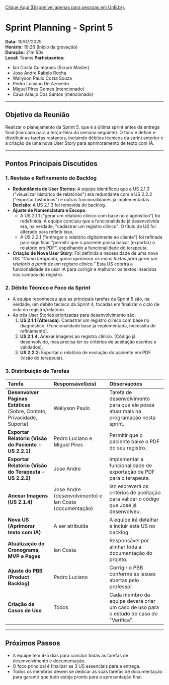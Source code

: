 [Clique Aqui (Disponível apenas para pessoas em UnB.br).](https://unbbr.sharepoint.com/:v:/s/MeuCapilar-Requisitos/EX8BdQsq4y5CoS0M4gegAUgB9nOe4hRi2_zleL8ROxze-Q?e=4MJcs9&nav=eyJyZWZlcnJhbEluZm8iOnsicmVmZXJyYWxBcHAiOiJTdHJlYW1XZWJBcHAiLCJyZWZlcnJhbFZpZXciOiJTaGFyZURpYWxvZy1MaW5rIiwicmVmZXJyYWxBcHBQbGF0Zm9ybSI6IldlYiIsInJlZmVycmFsTW9kZSI6InZpZXcifX0%3D)

# Sprint Planning - Sprint 5

**Data:** 10/07/2025  
**Horário:** 19:26 (Início da gravação)  
**Duração:** 21m 50s  
**Local:** Teams
**Participantes:**  
- Ian Costa Guimaraes (Scrum Master)  
- Jose Andre Rabelo Rocha  
- Wallyson Paulo Costa Souza  
- Pedro Luciano De Azevedo
- Miguel Pires Gomes (mencionado)
- Caua Araujo Dos Santos (mencionado)

---

## Objetivo da Reunião
Realizar o planejamento da Sprint 5, que é a última sprint antes da entrega final (marcada para a terça-feira da semana seguinte). O foco é definir e distribuir as tarefas restantes, incluindo débitos técnicos da sprint anterior e a criação de uma nova User Story para aprimoramento de texto com IA.

---

## Pontos Principais Discutidos

### 1. **Revisão e Refinamento do Backlog**
- **Redundância de User Stories**: A equipe identificou que a US 2.1.3 ("visualizar histórico de relatórios") era redundante com a US 2.2.2 ("exportar históricos") e outras funcionalidades já implementadas. **Decisão**: A US 2.1.3 foi removida do backlog.
- **Ajuste de Nomenclatura e Escopo**:
    - A US 2.1.1 ("gerar um relatório clínico com base no diagnóstico") foi redefinida. A equipe concluiu que a funcionalidade já desenvolvida era, na verdade, "cadastrar um registro clínico". O título da US foi alterado para refletir isso.
    - A US 2.2.1 ("entregar o relatório digitalmente ao cliente") foi refinada para significar "permitir que o paciente possa baixar (exportar) o relatório em PDF", espelhando a funcionalidade do terapeuta.
- **Criação de Nova User Story**: Foi definida a necessidade de uma nova US: *"Como terapeuta, quero aprimorar os meus textos para gerar um relatório a partir de um registro clínico."* Esta US cobrirá a funcionalidade de usar IA para corrigir e melhorar os textos inseridos nos campos do registro.

### 2. **Débito Técnico e Foco da Sprint**
- A equipe reconheceu que as principais tarefas da Sprint 5 são, na verdade, um débito técnico da Sprint 4, focadas em finalizar o ciclo de vida do registro/relatório.
- As três User Stories priorizadas para desenvolvimento são:
    1.  **US 2.1.1 (Alterada)**: Cadastrar um registro clínico com base no diagnóstico. (Funcionalidade base já implementada, necessita de refinamento).
    2.  **US 2.1.4**: Anexar imagens ao registro clínico. (Código já desenvolvido, mas precisa ter os critérios de aceitação escritos e validados).
    3.  **US 2.2.2**: Exportar o relatório de evolução do paciente em PDF (visão do terapeuta).

### 3. **Distribuição de Tarefas**

| Tarefa | Responsável(eis) | Observações |
| :--- | :--- | :--- |
| **Desenvolver Páginas Estáticas** (Sobre, Contato, Privacidade, Suporte) | Wallyson Paulo | Tarefa de desenvolvimento para que ele possa atuar mais na programação nesta sprint. |
| **Exportar Relatório (Visão do Paciente - US 2.2.1)** | Pedro Luciano e Miguel Pires | Permitir que o paciente baixe o PDF do seu registro. |
| **Exportar Relatório (Visão do Terapeuta - US 2.2.2)** | Jose Andre | Implementar a funcionalidade de exportação de PDF para o terapeuta. |
| **Anexar Imagens (US 2.1.4)** | Jose Andre (desenvolvimento) e Ian Costa (documentação) | Ian escreverá os critérios de aceitação para validar o código que José já desenvolveu. |
| **Nova US (Aprimorar texto com IA)** | A ser atribuída | A equipe irá detalhar e incluir esta US no backlog. |
| **Atualização do Cronograma, MVP e Pages** | Ian Costa | Responsável por alinhar toda a documentação do projeto. |
| **Ajuste do PBB (Product Backlog)** | Pedro Luciano | Corrigir o PBB conforme as issues abertas pelo professor. |
| **Criação de Casos de Uso** | Todos | Cada membro da equipe deverá criar um caso de uso para o estudo de caso do "Verifica". |

---

## Próximos Passos
- A equipe tem 4-5 dias para concluir todas as tarefas de desenvolvimento e documentação.
- O foco principal é finalizar as 3 US essenciais para a entrega.
- Todos os membros devem se dedicar às suas tarefas de documentação para garantir que tudo esteja pronto para a apresentação final.

